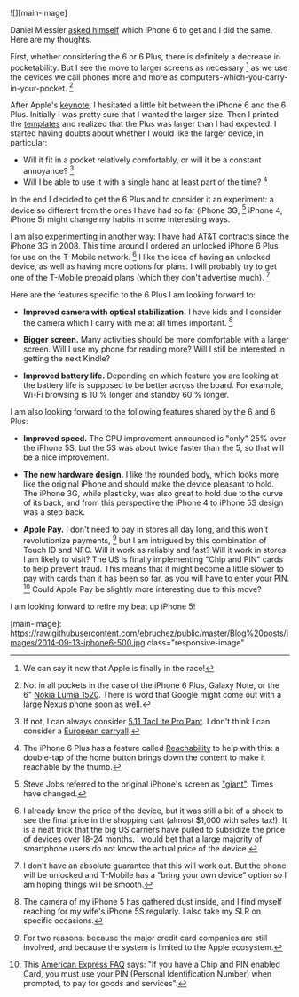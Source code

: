 ![][main-image]

Daniel Miessler [asked himself](http://danielmiessler.com/blog/why-im-getting-the-iphone-6-plus/) which iPhone 6 to get and I did the same. Here are my thoughts.

First, whether considering the 6 or 6 Plus, there is definitely a decrease in pocketability. But I see the move to larger screens as necessary [^apple-big] as we use the devices we call phones more and more as computers-which-you-carry-in-your-pocket. [^barely]

After Apple's [keynote](http://www.apple.com/live/2014-sept-event/), I hesitated a little bit between the iPhone 6 and the 6 Plus. Initially I was pretty sure that I wanted the larger size. Then I printed the [templates](http://arstechnica.com/apple/2014/09/how-big-is-the-iphone-6-plus-find-out-with-our-handy-paper-template/) and realized that the Plus was larger than I had expected. I started having doubts about whether I would like the larger device, in particular:

- Will it fit in a pocket relatively comfortably, or will it be a constant annoyance? [^pocket]
- Will I be able to use it with a single hand at least part of the time? [^double-touch]

In the end I decided to get the 6 Plus and to consider it an experiment: a device so different from the ones I have had so far (iPhone 3G, [^giant] iPhone 4, iPhone 5) might change my habits in some interesting ways.

I am also experimenting in another way: I have had AT&T contracts since the iPhone 3G in 2008. This time around I ordered an unlocked iPhone 6 Plus for use on the T-Mobile network. [^subsidy] I like the idea of having an unlocked device, as well as having more options for plans. I will probably try to get one of the T-Mobile prepaid plans (which they don't advertise much). [^plans]

Here are the features specific to the 6 Plus I am looking forward to:

- __Improved camera with optical stabilization.__ I have kids and I consider the camera which I carry with me at all times important. [^dust]

- __Bigger screen.__ Many activities should be more comfortable with a larger screen. Will I use my phone for reading more? Will I still be interested in getting the next Kindle?

- __Improved battery life.__ Depending on which feature you are looking at, the battery life is supposed to be better across the board. For example, Wi-Fi browsing is 10 % longer and standby 60 % longer.

I am also looking forward to the following features shared by the 6 and 6 Plus:

- __Improved speed.__ The CPU improvement announced is "only" 25% over the iPhone 5S, but the 5S was about twice faster than the 5, so that will be a nice improvement.

- __The new hardware design.__ I like the rounded body, which looks more like the original iPhone and should make the device pleasant to hold. The iPhone 3G, while plasticky, was also great to hold due to the curve of its back, and from this perspective the iPhone 4 to iPhone 5S design was a step back.

- __Apple Pay.__ I don't need to pay in stores all day long, and this won't revolutionize payments, [^payments] but I am intrigued by this combination of Touch ID and NFC. Will it work as reliably and fast? Will it work in stores I am likely to visit? The US is finally implementing "Chip and PIN" cards to help prevent fraud. This means that it might become a little slower to pay with cards than it has been so far, as you will have to enter your PIN. [^chip] Could Apple Pay be slightly more interesting due to this move?

I am looking forward to retire my beat up iPhone 5!

[^apple-big]: We can say it now that Apple is finally in the race!

[^giant]: Steve Jobs referred to the original iPhone's screen as ["giant"](http://www.engadget.com/2007/01/09/live-from-macworld-2007-steve-jobs-keynote/). Times have changed.

[^dust]: The camera of my iPhone 5 has gathered dust inside, and I find myself reaching for my wife's iPhone 5S regularly. I also take my SLR on specific occasions.

[^naming]:  I have a comment about this statement by Daniel:

    > "We shouldn’t call them that anymore. They’re “mobiles” “devices”."

    John Gruber and Jason Snell make a good point in [this episode of the Talk Show](https://daringfireball.net/thetalkshow/2014/09/08/ep-094) that we will keep calling these devices "phones" as it is unlikely other terms will catch on. The meaning of the word has already shifted (young kids might have never seen a corded house phone or a payphone, for example). It will shift further to mean "that connected rectangle you have in your pocket".

[^barely]: Not in all pockets in the case of the iPhone 6 Plus, Galaxy Note, or the 6" [Nokia Lumia 1520](http://www.nokia.com/global/products/phone/lumia1520/). There is word that Google might come out with a large Nexus phone soon as well.

[^subsidy]:  I already knew the price of the device, but it was still a bit of a shock to see the final price in the shopping cart (almost $1,000 with sales tax!). It is a neat trick that the big US carriers have pulled to subsidize the price of devices over 18-24 months. I would bet that a large majority of smartphone users do not know the actual price of the device.

[^plans]: I don't have an absolute guarantee that this will work out. But the phone will be unlocked and T-Mobile has a "bring your own device" option so I am hoping things will be smooth.

[^pocket]: If not, I can always consider [5.11 TacLite Pro Pant](http://smile.amazon.com/5-11-74273-TacLite-Khaki-34W-32L/dp/B001NEQCP4). I don't think I can consider a [European carryall](https://www.youtube.com/watch?v=YgQDAKsOh-M).

[^double-touch]: The iPhone 6 Plus has a feature called [Reachability](http://appleinsider.com/articles/14/09/09/how-apple-made-the-iphone-6-and-iphone-6-plus-one-handed-use) to help with this: a double-tap of the home button brings down the content to make it reachable by the thumb.

[^payments]: For two reasons: because the major credit card companies are still involved, and because the system is limited to the Apple ecosystem.

[^chip]: This [American Express FAQ](https://www.americanexpress.com/icc/eurodollar/chip-and-pin.html) says: "If you have a Chip and PIN enabled Card, you must use your PIN (Personal Identification Number) when prompted, to pay for goods and services".

[main-image]: https://raw.githubusercontent.com/ebruchez/public/master/Blog%20posts/images/2014-09-13-iphone6-500.jpg class="responsive-image"